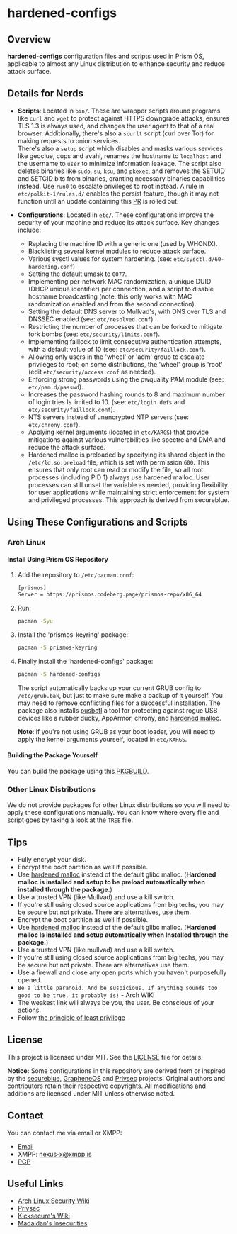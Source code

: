 # hardened-configs

## Overview

**hardened-configs** configuration files and scripts used in Prism OS, applicable to almost any Linux distribution to enhance security and reduce attack surface.

## Details for Nerds

- **Scripts**: Located in `bin/`. These are wrapper scripts around programs like `curl` and `wget` to protect against HTTPS downgrade attacks, ensures TLS 1.3 is always used, and changes the user agent to that of a real browser. Additionally, there's also a `scurlt` script (curl over Tor) for making requests to onion services.  
  There's also a `setup` script which disables and masks various services like geoclue, cups and avahi, renames the hostname to `localhost` and the username to `user` to minimize information leakage. The script also deletes binaries like `sudo`, `su`, `ksu`, and `pkexec`, and removes the SETUID and SETGID bits from binaries, granting necessary binaries capabilities instead. Use `run0` to escalate privileges to root instead. A rule in `etc/polkit-1/rules.d/` enables the persist feature, though it may not function until an update containing this [PR](https://github.com/polkit-org/polkit/pull/533) is rolled out.

- **Configurations**: Located in `etc/`. These configurations improve the security of your machine and reduce its attack surface. Key changes include:
  - Replacing the machine ID with a generic one (used by WHONIX).
  - Blacklisting several kernel modules to reduce attack surface.
  - Various sysctl values for system hardening. (see: `etc/sysctl.d/60-hardening.conf`)
  - Setting the default umask to `0077`.
  - Implementing per-network MAC randomization, a unique DUID (DHCP unique identifier) per connection, and a script to disable hostname broadcasting (note: this only works with MAC randomization enabled and from the second connection).
  - Setting the default DNS server to Mullvad's, with DNS over TLS and DNSSEC enabled (see: `etc/resolved.conf`).
  - Restricting the number of processes that can be forked to mitigate fork bombs (see: `etc/security/limits.conf`).
  - Implementing faillock to limit consecutive authentication attempts, with a default value of 10 (see: `etc/security/faillock.conf`).
  - Allowing only users in the 'wheel' or 'adm' group to escalate privileges to root; on some distributions, the 'wheel' group is 'root' (edit `etc/security/access.conf` as needed).
  - Enforcing strong passwords using the pwquality PAM module (see: `etc/pam.d/passwd`).
  - Increases the password hashing rounds to 8 and maximum number of login tries Is limited to 10. (see: `etc/login.defs` and `etc/security/faillock.conf`).
  - NTS servers instead of unencrypted NTP servers (see: `etc/chrony.conf`).
  - Applying kernel arguments (located in `etc/KARGS`) that provide mitigations against various vulnerabilities like spectre and DMA and reduce the attack surface.
  - Hardened malloc is preloaded by specifying its shared object in the `/etc/ld.so.preload` file, which is set with permission `600`. This ensures that only root can read or modify the file, so all root processes (including PID 1) always use hardened malloc. User processes can still unset the variable as needed, providing flexibility for user applications while maintaining strict enforcement for system and privileged processes. This approach is derived from secureblue.

## Using These Configurations and Scripts

### Arch Linux

#### Install Using Prism OS Repository

1. Add the repository to `/etc/pacman.conf`:
    ```sh
    [prismos]
    Server = https://prismos.codeberg.page/prismos-repo/x86_64
    ```
2. Run:
    ```sh
    pacman -Syu
    ```
3. Install the 'prismos-keyring' package:
    ```sh
    pacman -S prismos-keyring
    ```
4. Finally install the 'hardened-configs' package:
    ```sh
    pacman -S hardened-configs
    ```
    The script automatically backs up your current GRUB config to `/etc/grub.bak`, but just to make sure make a backup of it yourself. You may need to remove conflicting files for a successful installation. The package also installs [pusbctl](https://github.com/prismos-org/pusbctl) a tool for protecting against rogue USB devices like a rubber ducky, AppArmor, chrony, and [hardened malloc](https://github.com/GrapheneOS/hardened_malloc).

    **Note**: If you're not using GRUB as your boot loader, you will need to apply the kernel arguments yourself, located in `etc/KARGS`.

#### Building the Package Yourself

You can build the package using this [PKGBUILD](https://github.com/prismos-org/PKGBUILDS/tree/master/hardened-configs).

### Other Linux Distributions

We do not provide packages for other Linux distributions so you will need to apply these configurations manually. You can know where every file and script goes by taking a look at the `TREE` file.

## Tips

- Fully encrypt your disk.
- Encrypt the boot partition as well if possible.
- Use [hardened malloc](https://github.com/GrapheneOS/hardened_malloc) instead of the default glibc malloc. (**Hardened malloc is installed and setup to be preload automatically when installed through the package.**)
- Use a trusted VPN (like Mullvad) and use a kill switch.
- If you're still using closed source applications from big techs, you may be secure but not private. There are alternatives, use them.
- Encrypt the boot partition as well If possible.
- Use [hardened malloc](https://github.com/GrapheneOS/hardened_malloc) instead of the default glibc malloc. (**Hardened malloc Is installed and setup automatically when Installed through the package.**)
- Use a trusted VPN (like mullvad) and use a kill switch.
- If you're still using closed source applications from big techs, you may be secure but not private. There are alternatives use them.
- Use a firewall and close any open ports which you haven't purposefully opened.
- `Be a little paranoid. And be suspicious. If anything sounds too good to be true, it probably is!` - Arch WIKI
- The weakest link will always be you, the user. Be conscious of your actions.
- Follow [the principle of least privilege](https://en.wikipedia.org/wiki/Principle_of_least_privilege)

## License

This project is licensed under MIT.
See the [LICENSE](./LICENSE) file for details.

**Notice:**
Some configurations in this repository are derived from or inspired by the [secureblue](https://github.com/secureblue/secureblue), [GrapheneOS](https://github.com/GrapheneOS) and [Privsec](https://privsec.dev) projects.
Original authors and contributors retain their respective copyrights.
All modifications and additions are licensed under MIT unless otherwise noted.

## Contact

You can contact me via email or XMPP:
- [Email](mailto:nexus-x@tuta.io)
- XMPP: nexus-x@xmpp.is
- [PGP](https://nrz-21.github.io/key.txt)

## Useful Links

- [Arch Linux Security Wiki](https://wiki.archlinux.org/title/Security)
- [Privsec](https://privsec.dev/posts/linux/)
- [Kicksecure's Wiki](https://www.kicksecure.com/wiki/About)
- [Madaidan's Insecurities](https://madaidans-insecurities.github.io/)
